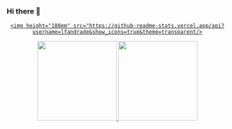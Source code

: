 ### Hi there 👋

<!--
- 🔭 I’m currently working with Devops and Data Engineer
- 📫 How to reach me: https://www.linkedin.com/in/luisfelipeandrade/
-->

<div align="center">
  <a href="https://github.com/lfandrade">
    
    <img height="180em" src="https://github-readme-stats.vercel.app/api?username=lfandrade&show_icons=true&theme=transparent/>
  <img height="180em" src="https://github-readme-stats.vercel.app/api?username=lfandrade&show_icons=true&theme=graywhite &include_all_commits=true&count_private=true"/>
  <img height="180em" src="https://github-readme-stats.vercel.app/api/top-langs/?username=lfandrade&layout=compact&langs_count=7&theme=graywhite "/>
</div>
